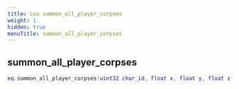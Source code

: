 ```yaml
---
title: Lua summon_all_player_corpses
weight: 1
hidden: true
menuTitle: summon_all_player_corpses
---
```

## summon_all_player_corpses
```lua
eq.summon_all_player_corpses(uint32 char_id, float x, float y, float z, float h) -- void
```